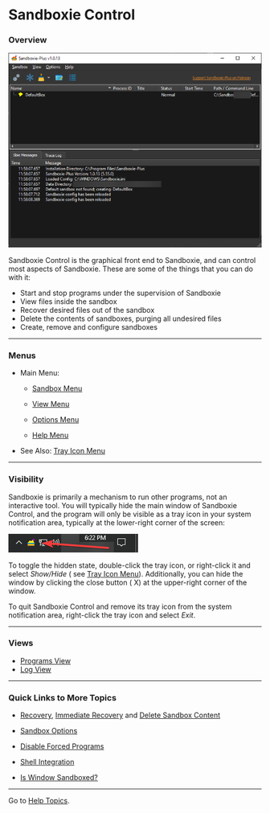 # Sandboxie Control

### Overview

![](../Media/SP_SandboxieControl.png)

Sandboxie Control is the graphical front end to Sandboxie, and can control most aspects of Sandboxie. These are some of
the things that you can do with it:

* Start and stop programs under the supervision of Sandboxie
* View files inside the sandbox
* Recover desired files out of the sandbox
* Delete the contents of sandboxes, purging all undesired files
* Create, remove and configure sandboxes

* * *

### Menus

* Main Menu:

    * [Sandbox Menu](SP_SBControl_SandboxMenu.md)

    * [View Menu](ViewMenu.md)

    * [Options Menu](SBControl_OptionsMenu.md)

    * [Help Menu](SBControl_HelpMenu.md)

* See Also: [Tray Icon Menu](TrayIconMenu.md)

* * *

### Visibility

Sandboxie is primarily a mechanism to run other programs, not an interactive tool. You will typically hide the main
window of Sandboxie Control, and the program will only be visible as a tray icon in your system notification area,
typically at the lower-right corner of the screen:

![](../Media/SP_TrayIcon.png)

To toggle the hidden state, double-click the tray icon, or right-click it and select _Show/Hide_ (
see [Tray Icon Menu](TrayIconMenu.md)). Additionally, you can hide the window by clicking the close button (
X) at the upper-right corner of the window.

To quit Sandboxie Control and remove its tray icon from the system notification area, right-click the tray icon and
select _Exit_.
* * *

### Views

* [Programs View](SBControl_ProgramsView.md)
* [Log View](SBControl_LogView.md)

* * *

### Quick Links to More Topics

* [Recovery](SP_Recovery.md), [Immediate Recovery](ImmediateRecovery.md)
  and [Delete Sandbox Content](DeleteSandboxContent.md)

* [Sandbox Options](SP_SBOptions.md)

* [Disable Forced Programs](FileMenu.md#disable-forced-programs)

* [Shell Integration](SBControl_OptionsMenu.md#windows-shell-integration)

* [Is Window Sandboxed?](FileMenu.md#is-window-sandboxed)

* * *

Go to [Help Topics](HelpTopics.md).
